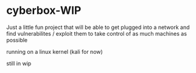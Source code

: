 # cyberbox-WIP

Just a little fun project that will be able to get plugged into a network and find vulnerabilites / exploit them to take control of as much machines as possible

running on a linux kernel (kali for now)

still in wip
